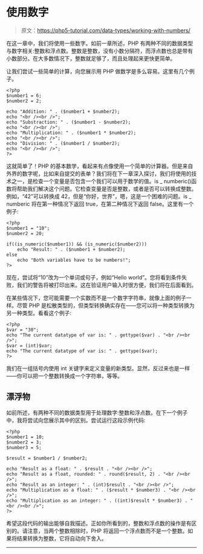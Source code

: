 # 使用数字

> 原文：<https://php5-tutorial.com/data-types/working-with-numbers/>

在这一章中，我们将使用一些数字。如前一章所述，PHP 有两种不同的数据类型与数字相关:整数和浮点数。整数是整数，没有小数分隔符，而浮点数也总是带有小数部分。在大多数情况下，整数就足够了，而且处理起来更快更简单。

让我们尝试一些简单的计算，向您展示用 PHP 做数学是多么容易。这里有几个例子。

```
<?php
$number1 = 6;
$number2 = 2;

echo "Addition: " . ($number1 + $number2);
echo "<br /><br />";
echo "Substraction: " . ($number1 - $number2);
echo "<br /><br />";
echo "Multiplication: " . ($number1 * $number2);
echo "<br /><br />";
echo "Division: " . ($number1 / $number2);
echo "<br /><br />";
?>
```

这就简单了！PHP 的基本数学，看起来有点像使用一个简单的计算器。但是来自外界的数字呢，比如来自提交的表单？我们将在下一章深入探讨，我们将使用的技术之一，是检查一个变量是否包含一个我们可以用于数学的值。is _ numberic()函数将帮助我们解决这个问题。它检查变量是否是整数，或者是否可以转换成整数。例如，“42”可以转换成 42，但是“你好，世界”，嗯，这是一个困难的问题。is _ numberic 将在第一种情况下返回 true，在第二种情况下返回 false。这里有一个例子:

```
<?php
$number1 = "10";
$number2 = 20;

if((is_numeric($number1)) && (is_numeric($number2)))
    echo "Result: " . ($number1 + $number2);
else
    echo "Both variables have to be numbers!";
?>
```

现在，尝试将“10”改为一个单词或句子，例如“Hello world”。您将看到条件失败，我们的警告将被打印出来。这在验证用户输入时很方便，我们将在后面看到。

<input type="hidden" name="IL_IN_ARTICLE">

在某些情况下，您可能需要一个实数而不是一个数字字符串，就像上面的例子一样。尽管 PHP 是松散类型的，但类型转换确实存在——您可以将一种类型转换为另一种类型。看看这个例子:

```
<?php
$var = "30";
echo "The current datatype of var is: " . gettype($var) . "<br /><br />";
$var = (int)$var;
echo "The current datatype of var is: " . gettype($var);
?>
```

我们在一组括号内使用 int 关键字来定义变量的新类型。显然，反过来也是一样——你可以把一个整数转换成一个字符串，等等。

## 漂浮物

如前所述，有两种不同的数据类型用于处理数字:整数和浮点数。在下一个例子中，我将尝试向您展示其中的区别。尝试运行这段示例代码:

```
<?php
$number1 = 10;
$number2 = 3;
$number3 = 5;

$result = $number1 / $number2;

echo "Result as a float: " . $result . "<br /><br />";
echo "Result as a float, rounded: " . round($result, 2) . "<br /><br />";
echo "Result as an integer: " . (int)$result . "<br /><br />";
echo "Multiplication as a float: " . ($result * $number3) . "<br /><br />";
echo "Multiplication as an integer: " . ((int)$result * $number3) . "<br /><br />";
?>
```

希望这段代码的输出能够自我描述。正如你所看到的，整数和浮点数的操作是有区别的。请注意，当两个整数相除时，PHP 将返回一个浮点数而不是一个整数。如果将结果转换为整数，它将自动向下舍入。

* * *